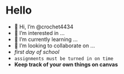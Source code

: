 # Hello

- 👋 Hi, I’m @crochet4434
- 👀 I’m interested in ...
- 🌱 I’m currently learning ...
- 💞️ I’m looking to collaborate on ...
- *first day of school*
- `assignments must be turned in on time`
- **Keep track of your own things on canvas**
